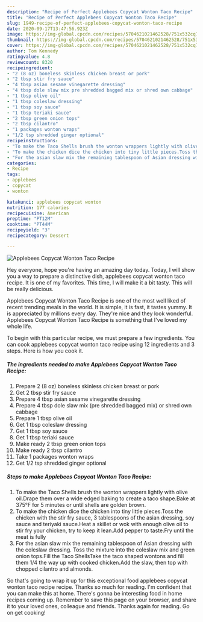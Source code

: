 ```yaml
---
description: "Recipe of Perfect Applebees Copycat Wonton Taco Recipe"
title: "Recipe of Perfect Applebees Copycat Wonton Taco Recipe"
slug: 1949-recipe-of-perfect-applebees-copycat-wonton-taco-recipe
date: 2020-09-17T13:47:56.923Z
image: https://img-global.cpcdn.com/recipes/5704621021462528/751x532cq70/applebees-copycat-wonton-taco-recipe-recipe-main-photo.jpg
thumbnail: https://img-global.cpcdn.com/recipes/5704621021462528/751x532cq70/applebees-copycat-wonton-taco-recipe-recipe-main-photo.jpg
cover: https://img-global.cpcdn.com/recipes/5704621021462528/751x532cq70/applebees-copycat-wonton-taco-recipe-recipe-main-photo.jpg
author: Tom Kennedy
ratingvalue: 4.8
reviewcount: 8320
recipeingredient:
- "2 (8 oz) boneless skinless chicken breast or pork"
- "2 tbsp stir fry sauce"
- "4 tbsp asian sesame vinegarette dressing"
- "4 tbsp dole slaw mix pre shredded bagged mix or shred own cabbage"
- "1 tbsp olive oil"
- "1 tbsp coleslaw dressing"
- "1 tbsp soy sauce"
- "1 tbsp teriaki sauce"
- "2 tbsp green onion tops"
- "2 tbsp cilantro"
- "1 packages wonton wraps"
- "1/2 tsp shredded ginger optional"
recipeinstructions:
- "To make the Taco Shells brush the wonton wrappers lightly with olive oil.Drape them over a wide edged baking to create a taco shape.Bake at 375°F for 5 minutes or until shells are golden brown."
- "To make the chicken dice the chicken into tiny little pieces.Toss the chicken with the stir fry sauce, 3 tablespoons of the asian dressing, soy sauce and teriyaki sauce.Heat a skillet or wok with enough olive oil to stir fry your chicken, try to keep it lean.Add pepper to taste.Fry until the meat is fully"
- "For the asian slaw mix the remaining tablespoon of Asian dressing with the coleslaw dressing. Toss the mixture into the coleslaw mix and green onion tops.Fill the Taco ShellsTake the taco shaped wontons and fill them 1/4 the way up with cooked chicken.Add the slaw, then top with chopped cilantro and almonds."
categories:
- Recipe
tags:
- applebees
- copycat
- wonton

katakunci: applebees copycat wonton 
nutrition: 177 calories
recipecuisine: American
preptime: "PT12M"
cooktime: "PT44M"
recipeyield: "3"
recipecategory: Dessert

---
```



![Applebees Copycat Wonton Taco Recipe](https://img-global.cpcdn.com/recipes/5704621021462528/751x532cq70/applebees-copycat-wonton-taco-recipe-recipe-main-photo.jpg)

Hey everyone, hope you're having an amazing day today. Today, I will show you a way to prepare a distinctive dish, applebees copycat wonton taco recipe. It is one of my favorites. This time, I will make it a bit tasty. This will be really delicious.



Applebees Copycat Wonton Taco Recipe is one of the most well liked of recent trending meals in the world. It is simple, it is fast, it tastes yummy. It is appreciated by millions every day. They're nice and they look wonderful. Applebees Copycat Wonton Taco Recipe is something that I've loved my whole life.


To begin with this particular recipe, we must prepare a few ingredients. You can cook applebees copycat wonton taco recipe using 12 ingredients and 3 steps. Here is how you cook it.

<!--inarticleads1-->

##### The ingredients needed to make Applebees Copycat Wonton Taco Recipe:

1. Prepare 2 (8 oz) boneless skinless chicken breast or pork
1. Get 2 tbsp stir fry sauce
1. Prepare 4 tbsp asian sesame vinegarette dressing
1. Prepare 4 tbsp dole slaw mix (pre shredded bagged mix) or shred own cabbage
1. Prepare 1 tbsp olive oil
1. Get 1 tbsp coleslaw dressing
1. Get 1 tbsp soy sauce
1. Get 1 tbsp teriaki sauce
1. Make ready 2 tbsp green onion tops
1. Make ready 2 tbsp cilantro
1. Take 1 packages wonton wraps
1. Get 1/2 tsp shredded ginger optional




<!--inarticleads2-->

##### Steps to make Applebees Copycat Wonton Taco Recipe:

1. To make the Taco Shells brush the wonton wrappers lightly with olive oil.Drape them over a wide edged baking to create a taco shape.Bake at 375°F for 5 minutes or until shells are golden brown.
1. To make the chicken dice the chicken into tiny little pieces.Toss the chicken with the stir fry sauce, 3 tablespoons of the asian dressing, soy sauce and teriyaki sauce.Heat a skillet or wok with enough olive oil to stir fry your chicken, try to keep it lean.Add pepper to taste.Fry until the meat is fully
1. For the asian slaw mix the remaining tablespoon of Asian dressing with the coleslaw dressing. Toss the mixture into the coleslaw mix and green onion tops.Fill the Taco ShellsTake the taco shaped wontons and fill them 1/4 the way up with cooked chicken.Add the slaw, then top with chopped cilantro and almonds.




So that's going to wrap it up for this exceptional food applebees copycat wonton taco recipe recipe. Thanks so much for reading. I'm confident that you can make this at home. There's gonna be interesting food in home recipes coming up. Remember to save this page on your browser, and share it to your loved ones, colleague and friends. Thanks again for reading. Go on get cooking!
